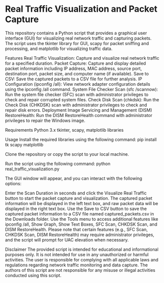 # Real Traffic Visualization and Packet Capture

This repository contains a Python script that provides a graphical user interface (GUI) for visualizing real network traffic and capturing packets. 
The script uses the tkinter library for GUI, scapy for packet sniffing and processing, and matplotlib for visualizing traffic data.

Features
Real Traffic Visualization: Capture and visualize real network traffic for a specified duration.
Packet Capture: Capture and display detailed packet information including IP address, MAC address, source port, destination port, packet size, and computer name (if available).
Save to CSV: Save the captured packets to a CSV file for further analysis.
IP Configuration (ipconfig /all): View network adapter configuration details using the ipconfig /all command.
System File Checker Scan (sfc /scannow): Run the system file checker (SFC) scan with administrator privileges to check and repair corrupted system files.
Check Disk Scan (chkdsk): Run the Check Disk (CHKDSK) scan with administrator privileges to check and repair disk errors.
Deployment Image Servicing and Management (DISM) RestoreHealth: Run the DISM RestoreHealth command with administrator privileges to repair the Windows image.

Requirements
Python 3.x
tkinter, scapy, matplotlib libraries

Usage
Install the required libraries using the following command:
pip install tk scapy matplotlib

Clone the repository or copy the script to your local machine.

Run the script using the following command:
python real_traffic_visualization.py

The GUI window will appear, and you can interact with the following options:

Enter the Scan Duration in seconds and click the Visualize Real Traffic button to start the packet capture and visualization.
The captured packet information will be displayed in the left text box, and raw packet data will be displayed in the right text box.
Use the Save to CSV button to save the captured packet information to a CSV file named captured_packets.csv in the Downloads folder.
Use the Tools menu to access additional features like ipconfig /all, Show Graph, Show Text Boxes, SFC Scan, CHKDSK Scan, and DISM RestoreHealth.
Please note that certain features (e.g., SFC Scan, CHKDSK Scan, DISM RestoreHealth) may require administrator privileges, and the script will prompt for UAC elevation when necessary.

Disclaimer
The provided script is intended for educational and informational purposes only. It is not intended for use in any unauthorized or harmful activities. 
The user is responsible for complying with all applicable laws and regulations regarding network traffic monitoring and data capture. 
The authors of this script are not responsible for any misuse or illegal activities conducted using this script.
